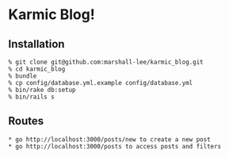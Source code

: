 # Karmic Blog!

## Installation

    % git clone git@github.com:marshall-lee/karmic_blog.git
    % cd karmic_blog
    % bundle
    % cp config/database.yml.example config/database.yml
    % bin/rake db:setup
    % bin/rails s

## Routes
    * go http://localhost:3000/posts/new to create a new post
    * go http://localhost:3000/posts to access posts and filters
